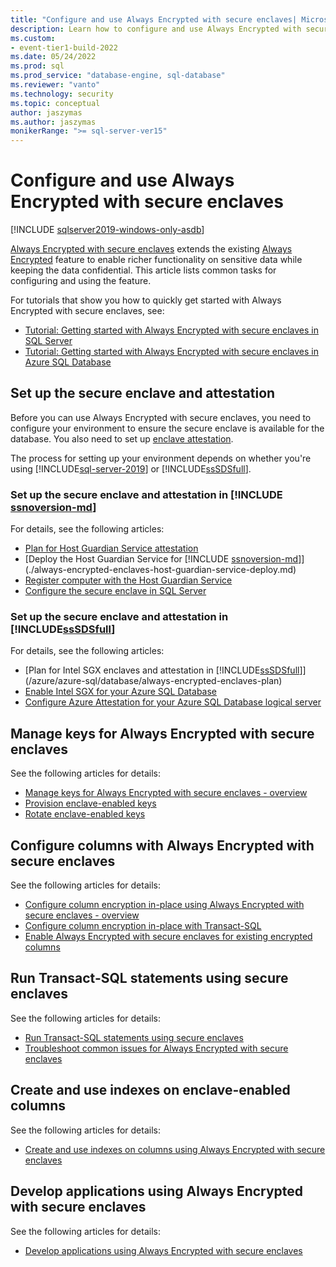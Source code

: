```yaml
---
title: "Configure and use Always Encrypted with secure enclaves| Microsoft Docs"
description: Learn how to configure and use Always Encrypted with secure enclaves in SQL Server and Azure SQL Database, which enables richer functionality on sensitive data.
ms.custom:
- event-tier1-build-2022
ms.date: 05/24/2022
ms.prod: sql
ms.prod_service: "database-engine, sql-database"
ms.reviewer: "vanto"
ms.technology: security
ms.topic: conceptual
author: jaszymas
ms.author: jaszymas
monikerRange: ">= sql-server-ver15"
---
```

# Configure and use Always Encrypted with secure enclaves 

[!INCLUDE [sqlserver2019-windows-only-asdb](../../../includes/applies-to-version/sqlserver2019-windows-only-asdb.md)]

[Always Encrypted with secure enclaves](always-encrypted-enclaves.md) extends the existing [Always Encrypted](always-encrypted-database-engine.md) feature to enable richer functionality on sensitive data while keeping the data confidential. This article lists common tasks for configuring and using the feature.

For tutorials that show you how to quickly get started with Always Encrypted with secure enclaves, see:

- [Tutorial: Getting started with Always Encrypted with secure enclaves in SQL Server](../tutorial-getting-started-with-always-encrypted-enclaves.md)
- [Tutorial: Getting started with Always Encrypted with secure enclaves in Azure SQL Database](/azure/azure-sql/database/always-encrypted-enclaves-getting-started)

## Set up the secure enclave and attestation

Before you can use Always Encrypted with secure enclaves, you need to configure your environment to ensure the secure enclave is available for the database. You also need to set up [enclave attestation](always-encrypted-enclaves.md#secure-enclave-attestation). 

The process for setting up your environment depends on whether you're using [!INCLUDE[sql-server-2019](../../../includes/sssql19-md.md)] or [!INCLUDE[ssSDSfull](../../../includes/sssdsfull-md.md)].

### Set up the secure enclave and attestation in [!INCLUDE [ssnoversion-md](../../../includes/ssnoversion-md.md)]

For details, see the following articles:
- [Plan for Host Guardian Service attestation](./always-encrypted-enclaves-host-guardian-service-plan.md)
- [Deploy the Host Guardian Service for [!INCLUDE [ssnoversion-md](../../../includes/ssnoversion-md.md)]](./always-encrypted-enclaves-host-guardian-service-deploy.md)
- [Register  computer with the Host Guardian Service](./always-encrypted-enclaves-host-guardian-service-register.md)
- [Configure the secure enclave in SQL Server](always-encrypted-enclaves-configure-enclave-type.md)

### Set up the secure enclave and attestation in [!INCLUDE[ssSDSfull](../../../includes/sssdsfull-md.md)]

For details, see the following articles:
- [Plan for Intel SGX enclaves and attestation in [!INCLUDE[ssSDSfull](../../../includes/sssdsfull-md.md)]](/azure/azure-sql/database/always-encrypted-enclaves-plan)
- [Enable Intel SGX for your Azure SQL Database](/azure/azure-sql/database/always-encrypted-enclaves-enable-sgx)
- [Configure Azure Attestation for your Azure SQL Database logical server](/azure/azure-sql/database/always-encrypted-enclaves-configure-attestation)

## Manage keys for Always Encrypted with secure enclaves
See the following articles for details:
- [Manage keys for Always Encrypted with secure enclaves - overview](always-encrypted-enclaves-manage-keys.md)
- [Provision enclave-enabled keys](always-encrypted-enclaves-provision-keys.md)
- [Rotate enclave-enabled keys](always-encrypted-enclaves-rotate-keys.md)

## Configure columns with Always Encrypted with secure enclaves
See the following articles for details:
- [Configure column encryption in-place using Always Encrypted with secure enclaves - overview](always-encrypted-enclaves-configure-encryption.md)
- [Configure column encryption in-place with Transact-SQL](always-encrypted-enclaves-configure-encryption-tsql.md)
- [Enable Always Encrypted with secure enclaves for existing encrypted columns](always-encrypted-enclaves-enable-for-encrypted-columns.md)

## Run Transact-SQL statements using secure enclaves
See the following articles for details:
- [Run Transact-SQL statements using secure enclaves](always-encrypted-enclaves-query-columns.md)
- [Troubleshoot common issues for Always Encrypted with secure enclaves](always-encrypted-enclaves-troubleshooting.md)

## Create and use indexes on enclave-enabled columns
See the following articles for details:
- [Create and use indexes on columns using Always Encrypted with secure enclaves](always-encrypted-enclaves-create-use-indexes.md)
  
## Develop applications using Always Encrypted with secure enclaves
See the following articles for details:
- [Develop applications using Always Encrypted with secure enclaves](always-encrypted-enclaves-client-development.md)
